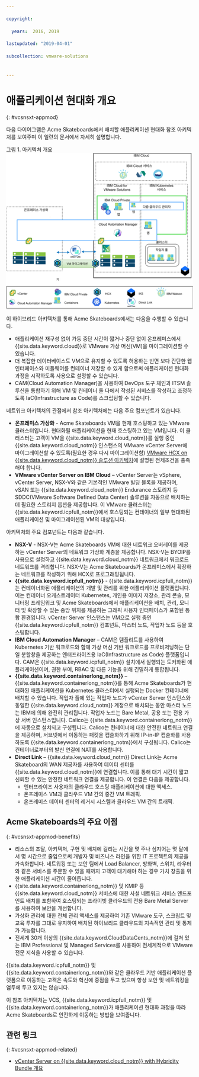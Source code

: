 ```yaml
---

copyright:

  years:  2016, 2019

lastupdated: "2019-04-01"

subcollection: vmware-solutions


---
```


# 애플리케이션 현대화 개요
{: #vcsnsxt-appmod}

다음 다이어그램은 Acme Skateboards에서 배치할 애플리케이션 현대화 참조 아키텍처를 보여주며 이 일련의 문서에서 자세히 설명합니다.

그림 1. 아키텍처 개요
![아키텍처 개요 다이어그램](vcsnsxt-aod.svg)

이 하이브리드 아키텍처를 통해 Acme Skateboards에서는 다음을 수행할 수 있습니다.
- 애플리케이션 재구성 없이 가동 중단 시간이 짧거나 중단 없이 온프레미스에서 {{site.data.keyword.cloud}}로 VMware 가상 머신(VM)을 마이그레이션할 수 있습니다.
-	더 복잡한 데이터베이스도 VM으로 유지할 수 있도록 허용하는 반면 보다 간단한 웹 인터페이스와 미들웨어를 컨테이너 저장할 수 있게 함으로써 애플리케이션 현대화 과정을 시작하도록 사용으로 설정할 수 있습니다.
-	CAM(Cloud Automation Manager)을 사용하여 DevOps 도구 체인과 ITSM 솔루션을 통합하기 위해 VM 및 컨테이너 둘 다에서 작성된 서비스를 작성하고 조정하도록 IaC(Infrastructure as Code)를 스크립팅할 수 있습니다.

네트워크 아키텍처의 관점에서 참조 아키텍처에는 다음 주요 컴포넌트가 있습니다.
- **온프레미스 가상화** - Acme Skateboards VM을 현재 호스팅하고 있는 VMware 클러스터입니다. 현대화될 애플리케이션을 현재 호스팅하고 있는 VM입니다. 이 클러스터는 고객이 VM을 {{site.data.keyword.cloud_notm}}를 실행 중인 {{site.data.keyword.cloud_notm}} 인스턴스의 VMware vCenter Server에 마이그레이션할 수 있도록(필요한 경우 다시 마이그레이션함) [VMware HCX on {{site.data.keyword.cloud_notm}} 솔루션 아키텍처](/docs/services/vmwaresolutions/services?topic=vmware-solutions-hcx-archi-intro#hcx-archi-intro)에 설명된 전제조건을 충족해야 합니다.
- **VMware vCenter Server on IBM Cloud** – vCenter Server는 vSphere, vCenter Server, NSX-V와 같은 기본적인 VMware 빌딩 블록을 제공하며, vSAN 또는 {{site.data.keyword.cloud_notm}} Endurance 스토리지 등 SDDC(VMware Software Defined Data Center) 솔루션을 자동으로 배치하는 데 필요한 스토리지 옵션을 제공합니다. 이 VMware 클러스터는 {{site.data.keyword.icpfull_notm}}에서 호스팅되는 컨테이너의 일부 현대화된 애플리케이션 및 마이그레이션된 VM의 대상입니다.

아키텍처의 주요 컴포넌트는 다음과 같습니다.
- **NSX-V** - NSX-V는 Acme Skateboards VM에 대한 네트워크 오버레이를 제공하는 vCenter Server의 네트워크 가상화 계층을 제공합니다. NSX-V는 BYOIP를 사용으로 설정하고 {{site.data.keyword.cloud_notm}} 네트워크에서 워크로드 네트워크를 격리합니다. NSX-V는 Acme Skateboards가 온프레미스에서 확장하는 네트워크를 작성하기 위해 HCX로 프로그래밍됩니다.
- **{{site.data.keyword.icpfull_notm}}** - {{site.data.keyword.icpfull_notm}}는 컨테이너화된 애플리케이션의 개발 및 관리를 위한 애플리케이션 플랫폼입니다. 이는 컨테이너 오케스트레이터 Kubernetes, 개인용 이미지 저장소, 관리 콘솔, 모니터링 프레임워크 및 Acme Skateboards에서 애플리케이션을 배치, 관리, 모니터 및 확장할 수 있는 중앙 위치를 제공하는 그래픽 사용자 인터페이스가 포함된 통합 환경입니다. vCenter Server 인스턴스는 VM으로 실행 중인 {{site.data.keyword.icpfull_notm}} 컴포넌트, 마스터 노드, 작업자 노드 등을 호스팅합니다.
- **IBM Cloud Automation Manager** – CAM은 템플리트를 사용하여 Kubernetes 기반 워크로드와 함께 가상 머신 기반 워크로드를 프로비저닝하는 단일 분할창을 제공하는 엔터프라이즈용 IaC(Infrastructure as Code) 플랫폼입니다. CAM은 {{site.data.keyword.icpfull_notm}} 설치에서 실행되는 도커화된 애플리케이션이며, 권한 부여, RBAC 및 다른 기능을 위해 긴밀하게 통합됩니다.
- **{{site.data.keyword.containerlong_notm}}** – {{site.data.keyword.containerlong_notm}}를 통해 Acme Skateboards가 현대화된 애플리케이션을 Kubernetes 클러스터에서 실행되는 Docker 컨테이너에 배치할 수 있습니다. 작업자 풀에 있는 작업자 노드가 vCenter Server 인스턴스와 동일한 {{site.data.keyword.cloud_notm}} 계정으로 배치되는 동안 마스터 노드는 IBM에 의해 완전히 관리됩니다. 작업자 노드는 Bare Metal, 공용 또는 전용 가상 서버 인스턴스입니다. Calico는 {{site.data.keyword.containerlong_notm}}에 자동으로 설치되고 구성됩니다. Calico는 컨테이너에 대한 안전한 네트워크 연결을 제공하며, 서브넷에서 이동하는 패킷을 캡슐화하기 위해 IP-in-IP 캡슐화를 사용하도록 {{site.data.keyword.containerlong_notm}}에서 구성됩니다. Calico는 컨테이너로부터의 발신 연결에 NAT를 사용합니다.
- **Direct Link** – {{site.data.keyword.cloud_notm}} Direct Link는 Acme Skateboard의 WAN 제공자를 사용하여 데이터 센터를 {{site.data.keyword.cloud_notm}}에 연결합니다. 이를 통해 대기 시간이 짧고 신뢰할 수 있는 안전한 네트워크 연결을 제공합니다. 이 연결은 다음을 제공합니다.
  - 엔터프라이즈 사용자의 클라우드 호스팅 애플리케이션에 대한 액세스.
  - 온프레미스 VM과 클라우드 VM 간의 중간 VM 트래픽.
  - 온프레미스 데이터 센터의 레거시 시스템과 클라우드 VM 간의 트래픽.

## Acme Skateboards의 주요 이점
{: #vcsnsxt-appmod-benefits}

- 리소스의 조달, 아키텍처, 구현 및 배치에 걸리는 시간을 몇 주나 심지어는 몇 달에서 몇 시간으로 줄임으로써 개발자 및 비즈니스 라인을 위한 IT 프로젝트의 제공을 가속화합니다. 네트워킹 또는 보안 팀에서 Load Balancer, 방화벽, 스위치, 라우터와 같은 서비스를 주문할 수 있을 때까지 고객이 대기해야 하는 경우 가치 창출을 위한 애플리케이션 시간이 줄어듭니다.
- {{site.data.keyword.containerlong_notm}} 및 KMIP 등 {{site.data.keyword.cloud_notm}} 서비스에 대한 사설 네트워크 서비스 엔드포인트 배치를 포함하여 호스팅되는 프라이빗 클라우드의 전용 Bare Metal Server를 사용하여 보안을 개선합니다.
- 가상화 관리에 대한 전체 관리 액세스를 제공하여 기존 VMware 도구, 스크립트 및 교육 투자를 그대로 유지하여 배치된 하이브리드 클라우드의 지속적인 관리 및 통제가 가능합니다.
- 전세계 30개 이상의 {{site.data.keyword.CloudDataCents_notm}}에 걸쳐 있는 IBM Professional 및
Managed Services를 사용하여 전세계적으로 VMware 전문 지식을 사용할 수 있습니다.

{{site.data.keyword.icpfull_notm}} 및 {{site.data.keyword.containerlong_notm}}와 같은 클라우드 기반 애플리케이션 플랫폼으로 이동하는 고객은 속도와 혁신에 중점을 두고 있으며 항상 보안 및 네트워킹을 염두에 두고 있지는 않습니다.

이 참조 아키텍처는 VCS, {{site.data.keyword.icpfull_notm}} 및 {{site.data.keyword.containerlong_notm}}가 애플리케이션 현대화 과정을 따라 Acme Skateboards로 안전하게 이동하는 방법을 보여줍니다.

## 관련 링크
{: #vcsnsxt-appmod-related}

* [vCenter Server on {{site.data.keyword.cloud_notm}} with Hybridity Bundle 개요](/docs/services/vmwaresolutions/services?topic=vmware-solutions-vcs-hybridity-intro#vcs-hybridity-intro)
